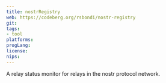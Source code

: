 ```yaml
---
title: nostrRegistry
web: https://codeberg.org/rsbondi/nostr-registry
git: 
tags:
- tool
platforms: 
progLang: 
license: 
nips:
---
```


A relay status monitor for relays in the nostr protocol network.